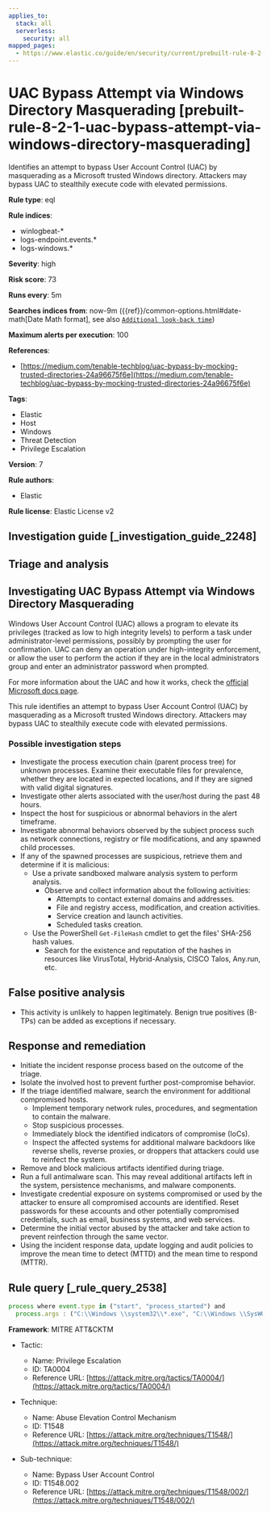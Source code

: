 ```yaml
---
applies_to:
  stack: all
  serverless:
    security: all
mapped_pages:
  - https://www.elastic.co/guide/en/security/current/prebuilt-rule-8-2-1-uac-bypass-attempt-via-windows-directory-masquerading.html
---
```


# UAC Bypass Attempt via Windows Directory Masquerading [prebuilt-rule-8-2-1-uac-bypass-attempt-via-windows-directory-masquerading]

Identifies an attempt to bypass User Account Control (UAC) by masquerading as a Microsoft trusted Windows directory. Attackers may bypass UAC to stealthily execute code with elevated permissions.

**Rule type**: eql

**Rule indices**:

* winlogbeat-*
* logs-endpoint.events.*
* logs-windows.*

**Severity**: high

**Risk score**: 73

**Runs every**: 5m

**Searches indices from**: now-9m ({{ref}}/common-options.html#date-math[Date Math format], see also [`Additional look-back time`](docs-content://solutions/security/detect-and-alert/create-detection-rule.md#rule-schedule))

**Maximum alerts per execution**: 100

**References**:

* [https://medium.com/tenable-techblog/uac-bypass-by-mocking-trusted-directories-24a96675f6e](https://medium.com/tenable-techblog/uac-bypass-by-mocking-trusted-directories-24a96675f6e)

**Tags**:

* Elastic
* Host
* Windows
* Threat Detection
* Privilege Escalation

**Version**: 7

**Rule authors**:

* Elastic

**Rule license**: Elastic License v2

## Investigation guide [_investigation_guide_2248]

## Triage and analysis

## Investigating UAC Bypass Attempt via Windows Directory Masquerading

Windows User Account Control (UAC) allows a program to elevate its privileges (tracked as low to high integrity levels)
to perform a task under administrator-level permissions, possibly by prompting the user for confirmation.
UAC can deny an operation under high-integrity enforcement, or allow the user to perform the action if they are in the
local administrators group and enter an administrator password when prompted.

For more information about the UAC and how it works, check the [official Microsoft docs page](https://docs.microsoft.com/en-us/windows/security/identity-protection/user-account-control/how-user-account-control-works).

This rule identifies an attempt to bypass User Account Control (UAC) by masquerading as a Microsoft trusted Windows
directory. Attackers may bypass UAC to stealthily execute code with elevated permissions.

### Possible investigation steps

- Investigate the process execution chain (parent process tree) for unknown processes. Examine their executable files
for prevalence, whether they are located in expected locations, and if they are signed with valid digital signatures.
- Investigate other alerts associated with the user/host during the past 48 hours.
- Inspect the host for suspicious or abnormal behaviors in the alert timeframe.
- Investigate abnormal behaviors observed by the subject process such as network connections, registry or file
modifications, and any spawned child processes.
- If any of the spawned processes are suspicious, retrieve them and determine if it is malicious:
  - Use a private sandboxed malware analysis system to perform analysis.
    - Observe and collect information about the following activities:
      - Attempts to contact external domains and addresses.
      - File and registry access, modification, and creation activities.
      - Service creation and launch activities.
      - Scheduled tasks creation.
  - Use the PowerShell `Get-FileHash` cmdlet to get the files' SHA-256 hash values.
    - Search for the existence and reputation of the hashes in resources like VirusTotal, Hybrid-Analysis, CISCO Talos, Any.run, etc.

## False positive analysis

- This activity is unlikely to happen legitimately. Benign true positives (B-TPs) can be added as exceptions if necessary.

## Response and remediation

- Initiate the incident response process based on the outcome of the triage.
- Isolate the involved host to prevent further post-compromise behavior.
- If the triage identified malware, search the environment for additional compromised hosts.
  - Implement temporary network rules, procedures, and segmentation to contain the malware.
  - Stop suspicious processes.
  - Immediately block the identified indicators of compromise (IoCs).
  - Inspect the affected systems for additional malware backdoors like reverse shells, reverse proxies, or droppers that
  attackers could use to reinfect the system.
- Remove and block malicious artifacts identified during triage.
- Run a full antimalware scan. This may reveal additional artifacts left in the system, persistence mechanisms, and
malware components.
- Investigate credential exposure on systems compromised or used by the attacker to ensure all compromised accounts are
identified. Reset passwords for these accounts and other potentially compromised credentials, such as email, business
systems, and web services.
- Determine the initial vector abused by the attacker and take action to prevent reinfection through the same vector.
- Using the incident response data, update logging and audit policies to improve the mean time to detect (MTTD) and the
mean time to respond (MTTR).

## Rule query [_rule_query_2538]

```js
process where event.type in ("start", "process_started") and
  process.args : ("C:\\Windows \\system32\\*.exe", "C:\\Windows \\SysWOW64\\*.exe")
```

**Framework**: MITRE ATT&CKTM

* Tactic:

    * Name: Privilege Escalation
    * ID: TA0004
    * Reference URL: [https://attack.mitre.org/tactics/TA0004/](https://attack.mitre.org/tactics/TA0004/)

* Technique:

    * Name: Abuse Elevation Control Mechanism
    * ID: T1548
    * Reference URL: [https://attack.mitre.org/techniques/T1548/](https://attack.mitre.org/techniques/T1548/)

* Sub-technique:

    * Name: Bypass User Account Control
    * ID: T1548.002
    * Reference URL: [https://attack.mitre.org/techniques/T1548/002/](https://attack.mitre.org/techniques/T1548/002/)



